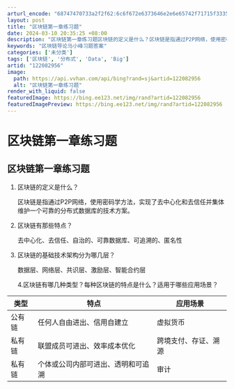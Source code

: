 ```yaml
---
arturl_encode: "68747470733a2f2f62:6c6f672e6373646e2e6e65742f71715f33353932363630362f:61727469636c652f64657461696c732f313232303832393536"
layout: post
title: "区块链第一章练习题"
date: 2024-03-10 20:35:25 +08:00
description: "区块链第一章练习题区块链的定义是什么？区块链是指通过P2P网络，使用密码学方法，实现了去中心化和去信"
keywords: "区块链导论马小峰习题答案"
categories: ['未分类']
tags: ['区块链', '分布式', 'Data', 'Big']
artid: "122082956"
image:
  path: https://api.vvhan.com/api/bing?rand=sj&artid=122082956
  alt: "区块链第一章练习题"
render_with_liquid: false
featuredImage: https://bing.ee123.net/img/rand?artid=122082956
featuredImagePreview: https://bing.ee123.net/img/rand?artid=122082956
---
```


# 区块链第一章练习题

## 区块链第一章练习题

1. 区块链的定义是什么？
     
   区块链是指通过P2P网络，使用密码学方法，实现了去中心化和去信任并集体维护一个可靠的分布式数据库的技术方案。
2. 区块链有那些特点？
     
   去中心化、去信任、自治的、可靠数据库、可追溯的、匿名性
3. 区块链的基础技术架构分为哪几层？
     
   数据层、网络层、共识层、激励层、智能合约层
     
   4.区块链有哪几种类型？每种区块链的特点是什么？适用于哪些应用场景？

| 类型 | 特点 | 应用场景 |
| --- | --- | --- |
| 公有链 | 任何人自由进出、信用自建立 | 虚拟货币 |
| 私有链 | 联盟成员可进出、效率成本优化 | 跨境支付、存证、溯源 |
| 私有链 | 个体或公司内部可进出、透明和可追溯 | 审计 |